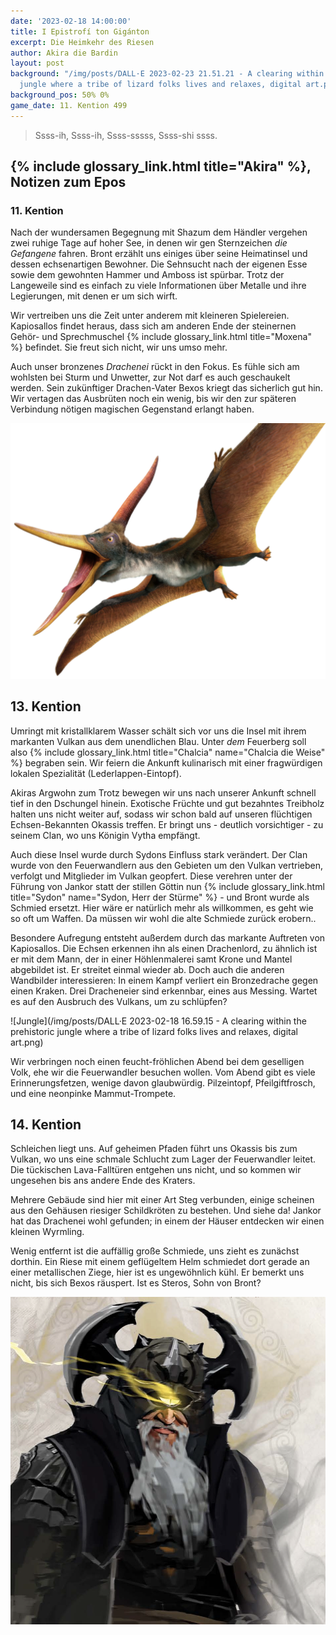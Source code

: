 ```yaml
---
date: '2023-02-18 14:00:00'
title: I Epistrofí ton Gigánton
excerpt: Die Heimkehr des Riesen
author: Akira die Bardin
layout: post
background: "/img/posts/DALL·E 2023-02-23 21.51.21 - A clearing within the prehistoric
  jungle where a tribe of lizard folks lives and relaxes, digital art.png"
background_pos: 50% 0%
game_date: 11. Kention 499
---
```


<div class="rhyme">
  <blockquote>
    Ssss-ih,
    Ssss-ih,
    Ssss-sssss,
    Ssss-shi ssss.
  </blockquote>
</div>

<!-- gecko dialect of the lizard folk interpreting the lion eating poem, by chatGPT -->

## {% include glossary_link.html title="Akira" %}, Notizen zum Epos

### 11. Kention

Nach der wundersamen Begegnung mit Shazum dem Händler vergehen zwei ruhige Tage auf hoher See, in denen wir gen Sternzeichen _die Gefangene_ fahren. Bront erzählt uns einiges über seine Heimatinsel und dessen echsenartigen Bewohner. Die Sehnsucht nach der eigenen Esse sowie dem gewohnten Hammer und Amboss ist spürbar. Trotz der Langeweile sind es einfach zu viele Informationen über Metalle und ihre Legierungen, mit denen er um sich wirft.

Wir vertreiben uns die Zeit unter anderem mit kleineren Spielereien. Kapiosallos findet heraus, dass sich am anderen Ende der steinernen Gehör- und Sprechmuschel {% include glossary_link.html title="Moxena" %} befindet. Sie freut sich nicht, wir uns umso mehr.

Auch unser bronzenes _Drachenei_ rückt in den Fokus. Es fühle sich am wohlsten bei Sturm und Unwetter, zur Not darf es auch geschaukelt werden. Sein zukünftiger Drachen-Vater Bexos kriegt das sicherlich gut hin. Wir vertagen das Ausbrüten noch ein wenig, bis wir den zur späteren Verbindung nötigen magischen Gegenstand erlangt haben.

![lederlappen](/img/posts/lederlappen.png)
## 13. Kention

Umringt mit kristallklarem Wasser schält sich vor uns die Insel mit ihrem markanten Vulkan aus dem unendlichen Blau. Unter _dem_ Feuerberg soll also {% include glossary_link.html title="Chalcia" name="Chalcia die Weise" %} begraben sein. Wir feiern die Ankunft kulinarisch mit einer fragwürdigen lokalen Spezialität (Lederlappen-Eintopf).

Akiras Argwohn zum Trotz bewegen wir uns nach unserer Ankunft schnell tief in den Dschungel hinein. Exotische Früchte und gut bezahntes Treibholz halten uns nicht weiter auf, sodass wir schon bald auf unseren flüchtigen Echsen-Bekannten Okassis treffen. Er bringt uns - deutlich vorsichtiger - zu seinem Clan, wo uns Königin Vytha empfängt.

Auch diese Insel wurde durch Sydons Einfluss stark verändert. Der Clan wurde von den Feuerwandlern aus den Gebieten um den Vulkan vertrieben, verfolgt und Mitglieder im Vulkan geopfert. Diese verehren unter der Führung von Jankor statt der stillen Göttin nun {% include glossary_link.html title="Sydon" name="Sydon, Herr der Stürme" %} - und Bront wurde als Schmied ersetzt. Hier wäre er natürlich mehr als willkommen, es geht wie so oft um Waffen. Da müssen wir wohl die alte Schmiede zurück erobern..

Besondere Aufregung entsteht außerdem durch das markante Auftreten von Kapiosallos. Die Echsen erkennen ihn als einen Drachenlord, zu ähnlich ist er mit dem Mann, der in einer Höhlenmalerei samt Krone und Mantel abgebildet ist. Er streitet einmal wieder ab. Doch auch die anderen Wandbilder interessieren: In einem Kampf verliert ein Bronzedrache gegen einen Kraken. Drei Dracheneier sind erkennbar, eines aus Messing. Wartet es auf den Ausbruch des Vulkans, um zu schlüpfen?

![Jungle](/img/posts/DALL·E 2023-02-18 16.59.15 - A clearing within the prehistoric jungle where a tribe of lizard folks lives and relaxes, digital art.png)

Wir verbringen noch einen feucht-fröhlichen Abend bei dem geselligen Volk, ehe wir die Feuerwandler besuchen wollen. Vom Abend gibt es viele Erinnerungsfetzen, wenige davon glaubwürdig. Pilzeintopf, Pfeilgiftfrosch, und eine neonpinke Mammut-Trompete.

## 14. Kention

Schleichen liegt uns. Auf geheimen Pfaden führt uns Okassis bis zum Vulkan, wo uns eine schmale Schlucht zum Lager der Feuerwandler leitet. Die tückischen Lava-Falltüren entgehen uns nicht, und so kommen wir ungesehen bis ans andere Ende des Kraters.

Mehrere Gebäude sind hier mit einer Art Steg verbunden, einige scheinen aus den Gehäusen riesiger Schildkröten zu bestehen. Und siehe da! Jankor hat das Drachenei wohl gefunden; in einem der Häuser entdecken wir einen kleinen Wyrmling.

Wenig entfernt ist die auffällig große Schmiede, uns zieht es zunächst dorthin. Ein Riese mit einem geflügeltem Helm schmiedet dort gerade an einer metallischen Ziege, hier ist es ungewöhnlich kühl. Er bemerkt uns nicht, bis sich Bexos räuspert. Ist es Steros, Sohn von Bront?

![vielleicht steros](/img/posts/steros-maybe.png)
